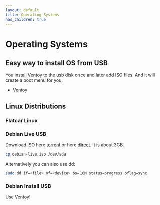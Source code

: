 ```yaml
---
layout: default
title: Operating Systems
has_children: true
---
```


# Operating Systems

## Easy way to install OS from USB

You install Ventoy to the usb disk once and later add ISO files. And it
will create a boot menu for you.

- [Ventoy](https://www.ventoy.net/en/index.html)

## Linux Distributions

### Flatcar Linux

### Debian Live USB

Download ISO here [torrent](https://cdimage.debian.org/debian-cd/current-live/amd64/bt-hybrid/) or here [direct](https://cdimage.debian.org/debian-cd/current-live/amd64/iso-hybrid/). It is about 3GB.

```bash
cp debian-live.iso /dev/sda
```

Alternatively you can also use dd:

```bash
sudo dd if=<file> of=<device> bs=16M status=progress oflag=sync
```

### Debian Install USB

Use Ventoy!

